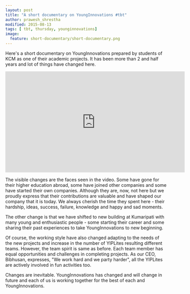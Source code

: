 ```yaml
---
layout: post
title: "A short documentary on YoungInnovations #tbt"
author: prawesh_shrestha
modified: 2015-08-13
tags: [ tbt, thursday, younginnovations]
image: 
  feature: short-documentary/short-documentary.png
---
```


Here's a short documentary on YoungInnovations prepared by students of KCM as one of their academic projects. It has been more than 2 and half years and lot of things have changed here. 

<!--more-->

<iframe width="560" height="315" src="https://www.youtube.com/embed/vvLCaE-QhjM" frameborder="0" allowfullscreen></iframe>


The visible changes are the faces seen in the video. Some have gone for their higher education abroad, some have joined other companies and some have started their own companies. Although they are, now, not here but we proudly express that their contributions are valuable and have shaped our company that it is today. We always cherish the time they spent here - their hardship, ideas, success, failure, knowledge and happy and sad moments. 

The other change is that we have shifted to new building at Kumaripati with many young and enthusiastic people - some starting their career and some sharing their past experiences to take YoungInnovations to new beginning. 

Of course, the working style have also changed adapting to the needs of the new projects and increase in the number of YIPLites resulting different teams. However, the team spirit is same as before. Each team member has equal opportunities and challenges in completing projects. As our CEO, Bibhusan, expresses, "We work hard and we party harder", all the YIPLites are actively involved in fun activities too.

Changes are inevitable. YoungInnovations has changed and will change in future and each of us is working together for the best of each and YoungInnovations.
